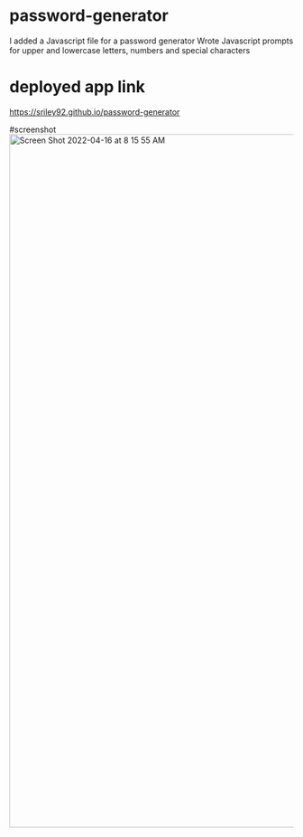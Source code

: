 # password-generator

I added a Javascript file for a password generator
Wrote Javascript prompts for upper and lowercase letters, numbers and special characters

# deployed app link
https://sriley92.github.io/password-generator


#screenshot
<img width="1227" alt="Screen Shot 2022-04-16 at 8 15 55 AM" src="https://user-images.githubusercontent.com/96968864/163674667-d29c221e-532c-43b5-974e-5aab40b04be5.png">
